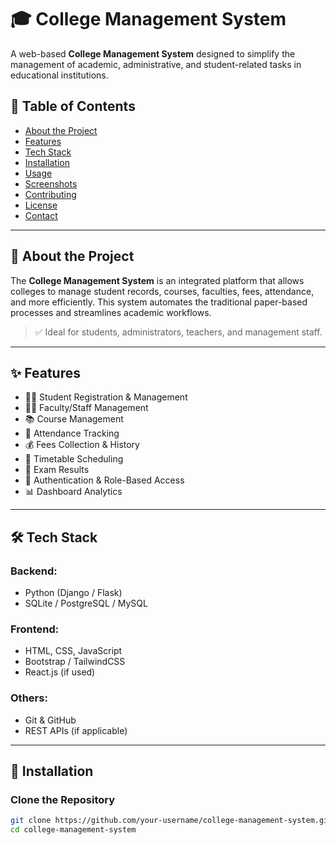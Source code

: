 # 🎓 College Management System

A web-based **College Management System** designed to simplify the management of academic, administrative, and student-related tasks in educational institutions.

## 📌 Table of Contents
- [About the Project](#about-the-project)
- [Features](#features)
- [Tech Stack](#tech-stack)
- [Installation](#installation)
- [Usage](#usage)
- [Screenshots](#screenshots)
- [Contributing](#contributing)
- [License](#license)
- [Contact](#contact)

---

## 📖 About the Project

The **College Management System** is an integrated platform that allows colleges to manage student records, courses, faculties, fees, attendance, and more efficiently. This system automates the traditional paper-based processes and streamlines academic workflows.

> ✅ Ideal for students, administrators, teachers, and management staff.

---

## ✨ Features

- 🧑‍🎓 Student Registration & Management  
- 👨‍🏫 Faculty/Staff Management  
- 📚 Course Management  
- 📝 Attendance Tracking  
- 💰 Fees Collection & History  
- 📅 Timetable Scheduling  
- 📜 Exam Results  
- 🔐 Authentication & Role-Based Access  
- 📊 Dashboard Analytics

---

## 🛠️ Tech Stack

### Backend:
- Python (Django / Flask)
- SQLite / PostgreSQL / MySQL

### Frontend:
- HTML, CSS, JavaScript
- Bootstrap / TailwindCSS
- React.js (if used)

### Others:
- Git & GitHub
- REST APIs (if applicable)

---

## 🚀 Installation

### Clone the Repository

```bash
git clone https://github.com/your-username/college-management-system.git
cd college-management-system
